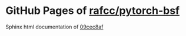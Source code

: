GitHub Pages of [rafcc/pytorch-bsf](https://github.com/rafcc/pytorch-bsf.git)
===
Sphinx html documentation of [09cec8af](https://github.com/rafcc/pytorch-bsf/tree/09cec8af9911ff21fcb8fabb91d77cfd64e0af0d)
